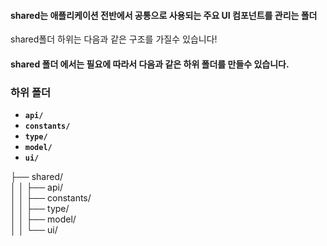 #### shared는 애플리케이션 전반에서 공통으로 사용되는 주요 UI 컴포넌트를 관리는 폴더

shared폴더 하위는 다음과 같은 구조를 가질수 있습니다!

#### shared 폴더 에서는 필요에 따라서 다음과 같은 하위 폴더를 만들수 있습니다.

### 하위 폴더

- **`api/`**
- **`constants/`**
- **`type/`**
- **`model/`**
- **`ui/`**

├── shared/ \
│ │ ├── api/ \
│ │ ├── constants/ \
│ │ ├── type/ \
│ │ ├── model/ \
│ │ └── ui/
